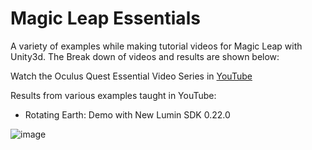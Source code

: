 # Magic Leap Essentials

A variety of examples while making tutorial videos for Magic Leap with Unity3d. The Break down of videos and results are shown below:

Watch the Oculus Quest Essential Video Series in [YouTube](https://www.youtube.com/playlist?list=PLQMQNmwN3Fvzkz4Ce9C92jzG1mwvYjvyh)

Results from various examples taught in YouTube:

- Rotating Earth: Demo with New Lumin SDK 0.22.0

![image](https://github.com/dilmerv/MagicLeapEssentials/blob/master/docs/images/earthrotating.gif)